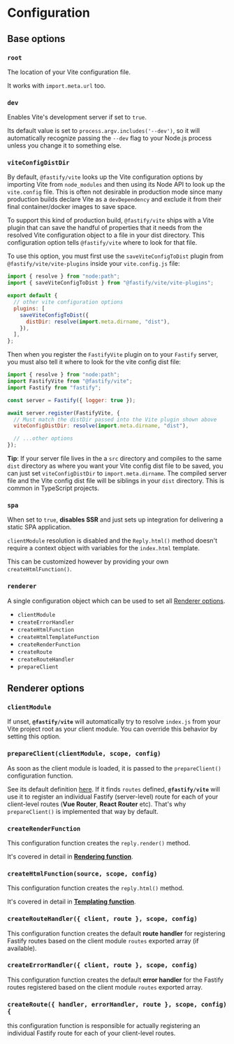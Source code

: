 # Configuration

## Base options

### `root`

The location of your Vite configuration file.

It works with `import.meta.url` too.

### `dev`

Enables Vite's development server if set to `true`.

Its default value is set to `process.argv.includes('--dev')`, so it will automatically recognize passing the `--dev` flag to your Node.js process unless you change it to something else.

### `viteConfigDistDir`

By default, `@fastify/vite` looks up the Vite configuration options by importing Vite from `node_modules` and then using its Node API to look up the `vite.config` file. This is often not desirable in production mode since many production builds declare Vite as a `devDependency` and exclude it from their final container/docker images to save space.

To support this kind of production build, `@fastify/vite` ships with a Vite plugin that can save the handful of properties that it needs from the resolved Vite configuration object to a file in your dist directory. This configuration option tells `@fastify/vite` where to look for that file.

To use this option, you must first use the `saveViteConfigToDist` plugin from `@fastify/vite/vite-plugins` inside your `vite.config.js` file:

```js
import { resolve } from "node:path";
import { saveViteConfigToDist } from "@fastify/vite/vite-plugins";

export default {
  // other vite configuration options
  plugins: [
    saveViteConfigToDist({
      distDir: resolve(import.meta.dirname, "dist"),
    }),
  ],
};
```

Then when you register the `FastifyVite` plugin on to your `Fastify` server, you must also tell it where to look for the vite config dist file:

```js
import { resolve } from "node:path";
import FastifyVite from "@fastify/vite";
import Fastify from "fastify";

const server = Fastify({ logger: true });

await server.register(FastifyVite, {
  // Must match the distDir passed into the Vite plugin shown above
  viteConfigDistDir: resolve(import.meta.dirname, "dist"),

  // ...other options
});
```

**Tip**: If your server file lives in the a `src` directory and compiles to the same `dist` directory as where you want your Vite config dist file to be saved, you can just set `viteConfigDistDir` to `import.meta.dirname`. The compiled server file and the Vite config dist file will be siblings in your `dist` directory. This is common in TypeScript projects.

### `spa`

When set to `true`, **disables SSR** and just sets up integration for delivering a static SPA application.

`clientModule` resolution is disabled and the `Reply.html()` method doesn't require a context object with variables for the `index.html` template.

This can be customized however by providing your own `createHtmlFunction()`.

### `renderer`

A single configuration object which can be used to set all [Renderer options](/config/#renderer-options).

- `clientModule`
- `createErrorHandler`
- `createHtmlFunction`
- `createHtmlTemplateFunction`
- `createRenderFunction`
- `createRoute`
- `createRouteHandler`
- `prepareClient`

## Renderer options

### `clientModule`

If unset, **`@fastify/vite`** will automatically try to resolve `index.js` from your Vite project root as your client module. You can override this behavior by setting this option.

### `prepareClient(clientModule, scope, config)`

As soon as the client module is loaded, it is passed to the `prepareClient()` configuration function.

See its default definition [here](https://github.com/fastify/fastify-vite/blob/dev/packages/fastify-vite/config.js#L39). If it finds `routes` defined, **`@fastify/vite`** will use it to register an individual Fastify (server-level) route for each of your client-level routes (**Vue Router**, **React Router** etc). That's why `prepareClient()` is implemented that way by default.

### `createRenderFunction`

This configuration function creates the `reply.render()` method.

It's covered in detail in **[Rendering function](/guide/rendering-function)**.

### `createHtmlFunction(source, scope, config)`

This configuration function creates the `reply.html()` method.

It's covered in detail in **[Templating function](/guide/rendering-function)**.

### `createRouteHandler({ client, route }, scope, config)`

This configuration function creates the default **route handler** for registering Fastify routes based on the client module `routes` exported array (if available).

### `createErrorHandler({ client, route }, scope, config)`

This configuration function creates the default **error handler** for the Fastify routes registered based on the client module `routes` exported array.

### `createRoute({ handler, errorHandler, route }, scope, config) {`

this configuration function is responsible for actually registering an individual Fastify route for each of your client-level routes.
